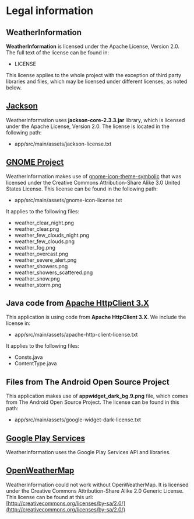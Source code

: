 # Legal information

## WeatherInformation

**WeatherInformation** is licensed under the Apache License, Version 2.0.  The full text
of the license can be found in:

 - LICENSE

This license applies to the whole project with the exception of third party libraries
and files, which may be licensed under different licenses, as noted below.


## [Jackson](http://wiki.fasterxml.com/JacksonHome)

WeatherInformation uses **jackson-core-2.3.3.jar** library, which is licensed under the
Apache License, Version 2.0. The license is located in the following path:

 - app/src/main/assets/jackson-license.txt


## [GNOME Project](http://www.gnome.org)

WeatherInformation makes use of [gnome-icon-theme-symbolic](https://github.com/GNOME/gnome-icon-theme-symbolic) that
was licensed under the Creative Commons Attribution-Share Alike 3.0 United States License. This license
can be found in the following path:

 - app/src/main/assets/gnome-icon-license.txt

It applies to the following files:

 * weather_clear_night.png
 * weather_clear.png
 * weather_few_clouds_night.png
 * weather_few_clouds.png
 * weather_fog.png
 * weather_overcast.png
 * weather_severe_alert.png
 * weather_showers.png
 * weather_showers_scattered.png
 * weather_snow.png
 * weather_storm.png


## Java code from [Apache HttpClient 3.X](http://hc.apache.org/httpclient-3.x/)

This application is using code from **Apache HttpClient 3.X**. We include the license in:

 - app/src/main/assets/apache-http-client-license.txt

It applies to the following files:

 * Consts.java
 * ContentType.java


## Files from The Android Open Source Project

This application makes use of **appwidget_dark_bg.9.png** file, which comes from
The Android Open Source Project. The license can be found in this path:

 - app/src/main/assets/google-widget-dark-license.txt


## [Google Play Services](https://developer.android.com/google/play-services/index.html)

WeatherInformation uses the Google Play Services API and libraries.

## [OpenWeatherMap](http://openweathermap.org/)

WeatherInformation could not work without OpenWeatherMap. It is licensed under the Creative Commons
Attribution-Share Alike 2.0 Generic License. This license can be found at this url: [http://creativecommons.org/licenses/by-sa/2.0/](http://creativecommons.org/licenses/by-sa/2.0/)
